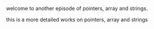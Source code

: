 welcome to another episode of pointers, array and strings.

this is a more detailed works on pointers, array and strings
